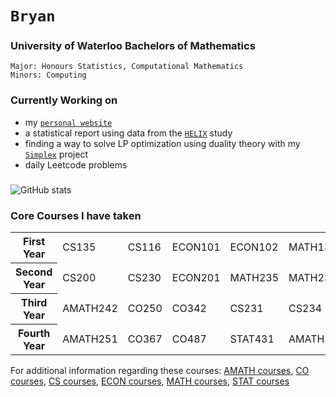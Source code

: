 # `Bryan`

### University of Waterloo Bachelors of Mathematics

```
Major: Honours Statistics, Computational Mathematics
Minors: Computing
```

### Currently Working on
- my [`personal website`](https://bryanzang.github.io/)
- a statistical report using data from the [`HELIX`](https://www.projecthelix.eu/) study
- finding a way to solve LP optimization using duality theory with my [`Simplex`](https://github.com/bryanzang/UW-co250-Simplex) project
- daily Leetcode problems

###
![GitHub stats](https://github-readme-stats.vercel.app/api/top-langs/?username=bryanzang&layout=compact)

### Core Courses I have taken
<table>
  <tr>
    <th>First Year</th>
    <td>CS135</td>
    <td>CS116</td>
    <td>ECON101</td>
    <td>ECON102</td>
    <td>MATH135</td>
    <td>MATH136</td>
    <td>MATH137</td>
    <td>MATH138</td>
  </tr>
    <th>Second Year</th>
    <td>CS200</td>
    <td>CS230</td>
    <td>ECON201</td>
    <td>MATH235</td>
    <td>MATH237</td>
    <td>MATH239</td>
    <td>STAT230</td>
    <td>STAT231</td>
    <td>STAT333</a></td>
  </tr>
  <tr>
    <th>Third Year</th>
    <td>AMATH242</td>
    <td>CO250</td>
    <td>CO342</td>
    <td>CS231</td>
    <td>CS234</td>
    <td>CS338</td>
    <td>ECON254</td>
    <td>STAT330</td>
    <td>STAT331</td>
    <td>STAT332</td>
    <td>STAT341</td>
    <td>STAT444</td>
    <td>STAT450</td>
  </tr>
  <tr>
    <th>Fourth Year</th>
    <td>AMATH251</td>
    <td>CO367</td>
    <td>CO487</td>
    <td>STAT431</td>
    <td>AMATH382</td>
    <td>CS479</td>
    <td>STAT440</td>
    <td>STAT437</td>
  </tr>
</table>

For additional information regarding these courses: <a href="https://ucalendar.uwaterloo.ca/2324/COURSE/course-AMATH.html">AMATH courses</a>, <a href="https://ucalendar.uwaterloo.ca/2324/COURSE/course-CO.html">CO courses</a>, <a href="https://ucalendar.uwaterloo.ca/2324/COURSE/course-CS.html">CS courses</a>, <a href="https://ucalendar.uwaterloo.ca/2223/COURSE/course-ECON.html">ECON courses</a>, <a href="https://ucalendar.uwaterloo.ca/2324/COURSE/course-MATH.html">MATH courses</a>, <a href="https://ucalendar.uwaterloo.ca/2324/COURSE/course-STAT.html">STAT courses</a>
